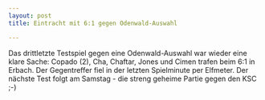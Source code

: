 ```yaml
---
layout: post
title: Eintracht mit 6:1 gegen Odenwald-Auswahl

---
```


Das drittletzte Testspiel gegen eine Odenwald-Auswahl war wieder eine klare Sache: Copado (2), Cha, Chaftar, Jones und Cimen trafen beim 6:1 in Erbach. Der Gegentreffer fiel in der letzten Spielminute per Elfmeter. Der nächste Test folgt am Samstag - die streng geheime Partie gegen den KSC ;-)


